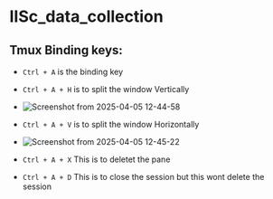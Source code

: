 # IISc_data_collection

## Tmux Binding keys: 
- ```Ctrl + A``` is the binding key
- ``` Ctrl + A + H ``` is to split the window Vertically
- ![Screenshot from 2025-04-05 12-44-58](https://github.com/user-attachments/assets/ef593e14-fa33-4a09-a924-6ed4e79b1b4d)

-  ``` Ctrl + A + V ``` is to split the window Horizontally
-  ![Screenshot from 2025-04-05 12-45-22](https://github.com/user-attachments/assets/9be3f45b-577d-4df9-b4df-56a27228092d)

- ``` Ctrl + A + X ``` This is to deletet the pane
- ``` Ctrl + A + D ``` This is to close the session but this wont delete the session 
